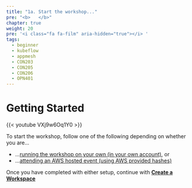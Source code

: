 ```yaml
---
title: "1a. Start the workshop..."
pre: "<b>   </b>"
chapter: true
weight: 20
pre: '<i class="fa fa-film" aria-hidden="true"></i> '
tags:
  - beginner
  - kubeflow
  - appmesh
  - CON203
  - CON205
  - CON206
  - OPN401
---
```


# Getting Started

{{< youtube VXj9w6Oq1Y0 >}}

To start the workshop, follow one of the following depending on whether you are...

* ...[running the workshop on your own (in your own account)](self_paced/), or
* ...[attending an AWS hosted event (using AWS provided hashes)](aws_event/)

Once you have completed with either setup, continue with [**Create a Workspace**](/020_prerequisites/workspace/)

